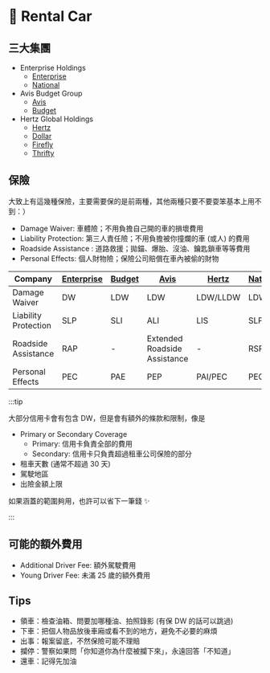 # 🚙 Rental Car

## 三大集團

- Enterprise Holdings
  - [Enterprise](https://www.enterprise.com/)
  - [National](https://www.nationalcar.com/)
- Avis Budget Group
  - [Avis](https://www.avis.com/)
  - [Budget](https://www.budget.com/)
- Hertz Global Holdings
  - [Hertz](https://www.hertz.com/)
  - [Dollar](https://www.dollar.com/)
  - [Firefly](https://www.fireflycarrental.com/)
  - [Thrifty](https://www.thrifty.com/)

## 保險

大致上有這幾種保險，主要需要保的是前兩種，其他兩種只要不要耍笨基本上用不到：）

- Damage Waiver: 車體險；不用負擔自己開的車的損壞費用
- Liability Protection: 第三人責任險；不用負擔被你撞爛的車 (或人) 的費用
- Roadside Assistance : 道路救援；拋錨、爆胎、沒油、鑰匙鎖車等等費用
- Personal Effects: 個人財物險；保險公司賠償在車內被偷的財物

| Company              | [Enterprise](https://www.enterprise.com/en/help/faqs/car-rental-insurance-us.html) | [Budget](https://www.budget.com/en/products-services/protections) | [Avis](https://www.avis.com/en/products-and-services/protections) | [Hertz](https://www.hertz.com/rentacar/productservice/index.jsp?targetPage=USHowProtectedAreYou.jsp) | [National](https://www.nationalcar.com/en/support/car-rental-faqs/insurance-and-coverage-products.html) |
| -------------------- | ---------------------------------------------------------------------------------- | ----------------------------------------------------------------- | ----------------------------------------------------------------- | ---------------------------------------------------------------------------------------------------- | ------------------------------------------------------------------------------------------------------- |
| Damage Waiver        | DW                                                                                 | LDW                                                               | LDW                                                               | LDW/LLDW                                                                                             | LDW                                                                                                     |
| Liability Protection | SLP                                                                                | SLI                                                               | ALI                                                               | LIS                                                                                                  | SLP                                                                                                     |
| Roadside Assistance  | RAP                                                                                | -                                                                 | Extended Roadside Assistance                                      | -                                                                                                    | RSP                                                                                                     |
| Personal Effects     | PEC                                                                                | PAE                                                               | PEP                                                               | PAI/PEC                                                                                              | PEC                                                                                                     |

:::tip

大部分信用卡會有包含 DW，但是會有額外的條款和限制，像是

- Primary or Secondary Coverage
  - Primary: 信用卡負責全部的費用
  - Secondary: 信用卡只負責超過租車公司保險的部分
- 租車天數 (通常不超過 30 天)
- 駕駛地區
- 出險金額上限

如果涵蓋的範圍夠用，也許可以省下一筆錢 ✨

:::

## 可能的額外費用

- Additional Driver Fee: 額外駕駛費用
- Young Driver Fee: 未滿 25 歲的額外費用

## Tips

- 領車：檢查油箱、問要加哪種油、拍照錄影 (有保 DW 的話可以跳過)
- 下車：把個人物品放後車廂或看不到的地方，避免不必要的麻煩
- 出事：報案留底，不然保險可能不理賠
- 攔停：警察如果問「你知道你為什麼被攔下來」，永遠回答「不知道」
- 還車：記得先加油
